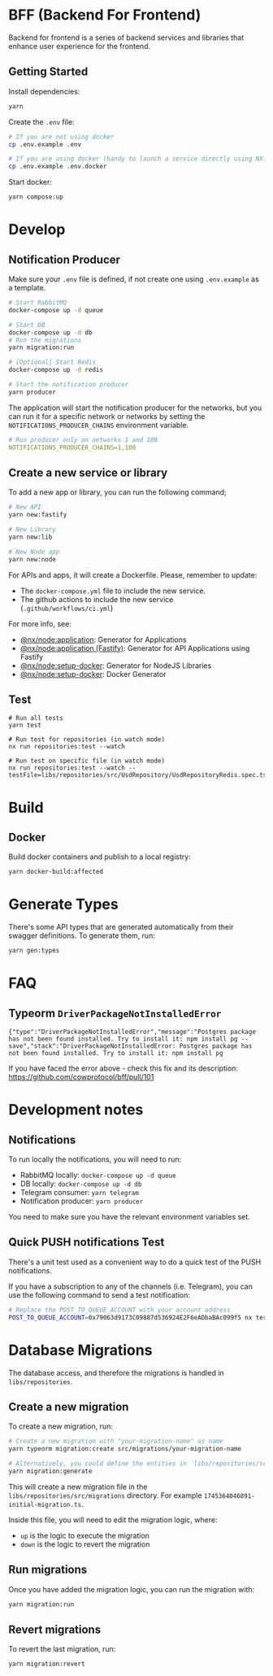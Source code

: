 # BFF (Backend For Frontend)

Backend for frontend is a series of backend services and libraries that enhance user experience for the frontend.

## Getting Started

Install dependencies:

```bash
yarn
```

Create the `.env` file:

```bash
# If you are not using docker
cp .env.example .env

# If you are using docker (handy to launch a service directly using NX)
cp .env.example .env.docker
```

Start docker:

```bash
yarn compose:up
```

# Develop

## Notification Producer

Make sure your `.env` file is defined, if not create one using `.env.example` as a template.

```bash
# Start RabbitMQ
docker-compose up -d queue

# Start DB
docker-compose up -d db
# Run the migrations
yarn migration:run

# [Optional] Start Redis
docker-compose up -d redis

# Start the notification producer
yarn producer
```

The application will start the notification producer for the networks, but you can run it for a specific network or networks by setting the `NOTIFICATIONS_PRODUCER_CHAINS` environment variable.

```yaml
# Run producer only on networks 1 and 100
NOTIFICATIONS_PRODUCER_CHAINS=1,100
```

## Create a new service or library

To add a new app or library, you can run the following command;

```bash
# New API
yarn new:fastify

# New Library
yarn new:lib

# New Node app
yarn new:node
```

For APIs and apps, it will create a Dockerfile. Please, remember to update:

- The `docker-compose.yml` file to include the new service.
- The github actions to include the new service (`.github/workflows/ci.yml`)

For more info, see:

- [@nx/node:application](https://nx.dev/packages/node/generators/application): Generator for Applications
- [@nx/node:application (Fastify)](https://nx.dev/showcase/example-repos/add-fastify): Generator for API Applications using Fastify
- [@nx/node:setup-docker](https://nx.dev/nx-api/node/generators/library): Generator for NodeJS Libraries
- [@nx/node:setup-docker](https://nx.dev/nx-api/node/generators/setup-docker): Docker Generator

## Test

```
# Run all tests
yarn test

# Run test for repositories (in watch mode)
nx run repositories:test --watch

# Run test on specific file (in watch mode)
nx run repositories:test --watch --testFile=libs/repositories/src/UsdRepository/UsdRepositoryRedis.spec.ts
```

# Build

## Docker

Build docker containers and publish to a local registry:

```bash
yarn docker-build:affected
```

# Generate Types

There's some API types that are generated automatically from their swagger definitions. To generate them, run:

```bash
yarn gen:types
```

# FAQ

## Typeorm `DriverPackageNotInstalledError`

```
{"type":"DriverPackageNotInstalledError","message":"Postgres package has not been found installed. Try to install it: npm install pg --save","stack":"DriverPackageNotInstalledError: Postgres package has not been found installed. Try to install it: npm install pg
```

If you have faced the error above - check this fix and its description:
<https://github.com/cowprotocol/bff/pull/101>

# Development notes

## Notifications

To run locally the notifications, you will need to run:

- RabbitMQ locally: `docker-compose up -d queue`
- DB locally: `docker-compose up -d db`
- Telegram consumer: `yarn telegram`
- Notification producer: `yarn producer`

You need to make sure you have the relevant environment variables set.

## Quick PUSH notifications Test

There's a unit test used as a convenient way to do a quick test of the PUSH notifications.

If you have a subscription to any of the channels (i.e. Telegram), you can use the following command to send a test notification:

```bash
# Replace the POST_TO_QUEUE_ACCOUNT with your account address
POST_TO_QUEUE_ACCOUNT=0x79063d9173C09887d536924E2F6eADbaBAc099f5 nx test notification-producer --testFile=src/sendPush.test.ts --skip-nx-cache
```

# Database Migrations

The database access, and therefore the migrations is handled in `libs/repositories`.

## Create a new migration

To create a new migration, run:

```bash
# Create a new migration with "your-migration-name" as name
yarn typeorm migration:create src/migrations/your-migration-name

# Alternatively, you could define the entities in `libs/repositories/src/database` and then run:
yarn migration:generate
```

This will create a new migration file in the `libs/repositories/src/migrations` directory. For example `1745364046891-initial-migration.ts`.

Inside this file, you will need to edit the migration logic, where:

- `up` is the logic to execute the migration
- `down` is the logic to revert the migration

## Run migrations

Once you have added the migration logic, you can run the migration with:

```bash
yarn migration:run
```

## Revert migrations

To revert the last migration, run:

```bash
yarn migration:revert
```
